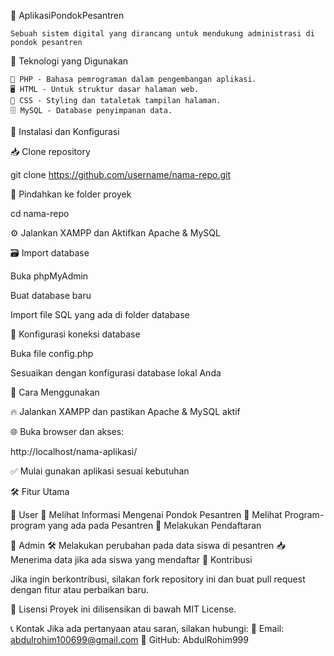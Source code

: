 📌 AplikasiPondokPesantren

    Sebuah sistem digital yang dirancang untuk mendukung administrasi di pondok pesantren

🚀 Teknologi yang Digunakan

    🐘 PHP - Bahasa pemrograman dalam pengembangan aplikasi.
    🖥️ HTML - Untuk struktur dasar halaman web.
    🎨 CSS - Styling dan tataletak tampilan halaman.
    🗄️ MySQL - Database penyimpanan data.

🔧 Instalasi dan Konfigurasi

  📥 Clone repository

  git clone https://github.com/username/nama-repo.git

  📂 Pindahkan ke folder proyek

  cd nama-repo

  ⚙️ Jalankan XAMPP dan Aktifkan Apache & MySQL

  🗃️ Import database

  Buka phpMyAdmin

  Buat database baru

Import file SQL yang ada di folder database

  🔑 Konfigurasi koneksi database

  Buka file config.php

  Sesuaikan dengan konfigurasi database lokal Anda

📌 Cara Menggunakan

  🔥 Jalankan XAMPP dan pastikan Apache & MySQL aktif

  🌐 Buka browser dan akses:

  http://localhost/nama-aplikasi/

✅ Mulai gunakan aplikasi sesuai kebutuhan

🛠 Fitur Utama

👤 User
    📜 Melihat Informasi Mengenai Pondok Pesantren
    📅 Melihat Program-program yang ada pada Pesantren
    📝 Melakukan Pendaftaran

🔑 Admin
    🛠️ Melakukan perubahan pada data siswa di pesantren
    📥 Menerima data jika ada siswa yang mendaftar
    🤝 Kontribusi

Jika ingin berkontribusi, silakan fork repository ini dan buat pull request dengan fitur atau perbaikan baru.

📄 Lisensi
Proyek ini dilisensikan di bawah MIT License.

📞 Kontak
Jika ada pertanyaan atau saran, silakan hubungi:
    📧 Email: abdulrohim100699@gmail.com
    📌 GitHub: AbdulRohim999

